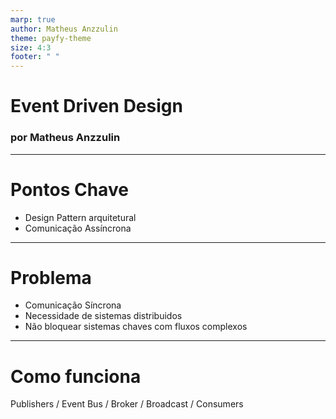 ```yaml
---
marp: true
author: Matheus Anzzulin
theme: payfy-theme
size: 4:3
footer: " "
---
```

<!-- _class: lead -->
# Event Driven Design
### por Matheus Anzzulin

---
# Pontos Chave
- Design Pattern arquitetural
- Comunicação Assíncrona

---
# Problema

- Comunicação Síncrona
- Necessidade de sistemas distribuidos
- Não bloquear sistemas chaves com fluxos complexos

---
# Como funciona

Publishers
\/
Event Bus
\/
Broker
\/
Broadcast
\/
Consumers
